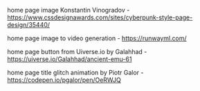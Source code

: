 

home page image
Konstantin Vinogradov - https://www.cssdesignawards.com/sites/cyberpunk-style-page-design/35440/ 

home page image to video generation - https://runwayml.com/ 

home page button from Uiverse.io by Galahhad - https://uiverse.io/Galahhad/ancient-emu-61 

home page title glitch animation by Piotr Galor - https://codepen.io/pgalor/pen/OeRWJQ 